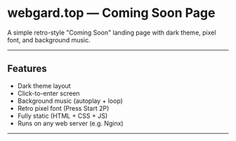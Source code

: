 # webgard.top — Coming Soon Page

A simple retro-style "Coming Soon" landing page with dark theme, pixel font, and background music.

---

## Features
- Dark theme layout  
- Click-to-enter screen  
- Background music (autoplay + loop)  
- Retro pixel font (Press Start 2P)  
- Fully static (HTML + CSS + JS)  
- Runs on any web server (e.g. Nginx)

---
